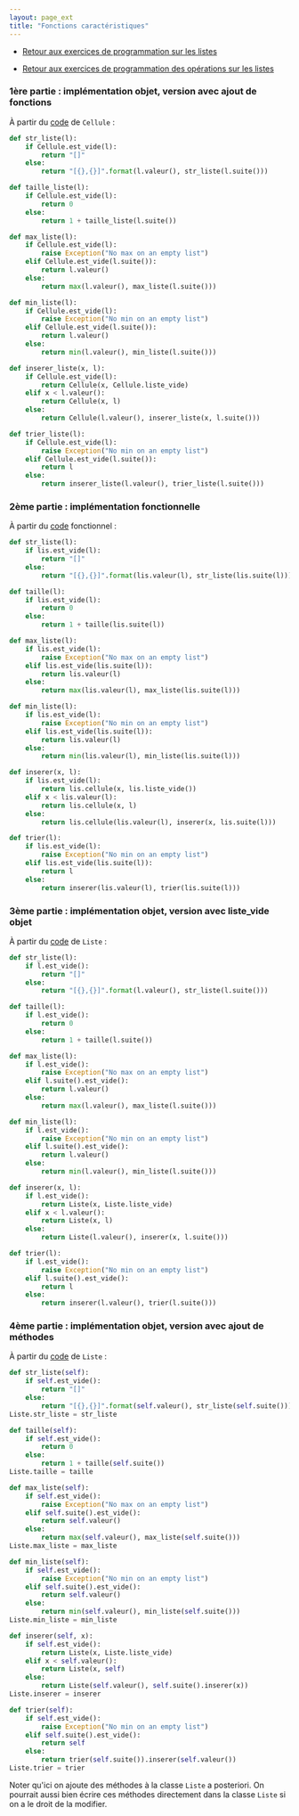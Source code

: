 ```yaml
---
layout: page_ext
title: "Fonctions caractéristiques"
---
```


- [Retour aux exercices de programmation sur les listes](./td_listes.md)

- [Retour aux exercices de programmation des opérations sur les listes](./td_operations.md)

### 1ère partie : implémentation objet, version avec ajout de fonctions

À partir du [code](./classe_cellule.py) de `Cellule` :

```python
def str_liste(l):
    if Cellule.est_vide(l):
        return "[]"
    else:
        return "[{},{}]".format(l.valeur(), str_liste(l.suite()))

def taille_liste(l):
    if Cellule.est_vide(l):
        return 0
    else:
        return 1 + taille_liste(l.suite())

def max_liste(l):
    if Cellule.est_vide(l):
        raise Exception("No max on an empty list")
    elif Cellule.est_vide(l.suite()):
        return l.valeur()
    else:
        return max(l.valeur(), max_liste(l.suite()))

def min_liste(l):
    if Cellule.est_vide(l):
        raise Exception("No min on an empty list")
    elif Cellule.est_vide(l.suite()):
        return l.valeur()
    else:
        return min(l.valeur(), min_liste(l.suite()))

def inserer_liste(x, l):
    if Cellule.est_vide(l):
        return Cellule(x, Cellule.liste_vide)
    elif x < l.valeur():
        return Cellule(x, l)
    else:
        return Cellule(l.valeur(), inserer_liste(x, l.suite()))

def trier_liste(l):
    if Cellule.est_vide(l):
        raise Exception("No min on an empty list")
    elif Cellule.est_vide(l.suite()):
        return l
    else:
        return inserer_liste(l.valeur(), trier_liste(l.suite()))
```

### 2ème partie : implémentation fonctionnelle

À partir du [code](./code_liste.py) fonctionnel :

```python
def str_liste(l):
    if lis.est_vide(l):
        return "[]"
    else:
        return "[{},{}]".format(lis.valeur(l), str_liste(lis.suite(l)))

def taille(l):
    if lis.est_vide(l):
        return 0
    else:
        return 1 + taille(lis.suite(l))

def max_liste(l):
    if lis.est_vide(l):
        raise Exception("No max on an empty list")
    elif lis.est_vide(lis.suite(l)):
        return lis.valeur(l)
    else:
        return max(lis.valeur(l), max_liste(lis.suite(l)))

def min_liste(l):
    if lis.est_vide(l):
        raise Exception("No min on an empty list")
    elif lis.est_vide(lis.suite(l)):
        return lis.valeur(l)
    else:
        return min(lis.valeur(l), min_liste(lis.suite(l)))

def inserer(x, l):
    if lis.est_vide(l):
        return lis.cellule(x, lis.liste_vide())
    elif x < lis.valeur(l):
        return lis.cellule(x, l)
    else:
        return lis.cellule(lis.valeur(l), inserer(x, lis.suite(l)))

def trier(l):
    if lis.est_vide(l):
        raise Exception("No min on an empty list")
    elif lis.est_vide(lis.suite(l)):
        return l
    else:
        return inserer(lis.valeur(l), trier(lis.suite(l)))
```

### 3ème partie : implémentation objet, version avec liste_vide objet

À partir du [code](./classe_liste.py) de `Liste` :

```python
def str_liste(l):
    if l.est_vide():
        return "[]"
    else:
        return "[{},{}]".format(l.valeur(), str_liste(l.suite()))

def taille(l):
    if l.est_vide():
        return 0
    else:
        return 1 + taille(l.suite())

def max_liste(l):
    if l.est_vide():
        raise Exception("No max on an empty list")
    elif l.suite().est_vide():
        return l.valeur()
    else:
        return max(l.valeur(), max_liste(l.suite()))

def min_liste(l):
    if l.est_vide():
        raise Exception("No min on an empty list")
    elif l.suite().est_vide():
        return l.valeur()
    else:
        return min(l.valeur(), min_liste(l.suite()))

def inserer(x, l):
    if l.est_vide():
        return Liste(x, Liste.liste_vide)
    elif x < l.valeur():
        return Liste(x, l)
    else:
        return Liste(l.valeur(), inserer(x, l.suite()))

def trier(l):
    if l.est_vide():
        raise Exception("No min on an empty list")
    elif l.suite().est_vide():
        return l
    else:
        return inserer(l.valeur(), trier(l.suite()))
```

### 4ème partie : implémentation objet, version avec ajout de méthodes

À partir du [code](./classe_liste.py) de `Liste` :

```python
def str_liste(self):
    if self.est_vide():
        return "[]"
    else:
        return "[{},{}]".format(self.valeur(), str_liste(self.suite()))
Liste.str_liste = str_liste

def taille(self):
    if self.est_vide():
        return 0
    else:
        return 1 + taille(self.suite())
Liste.taille = taille

def max_liste(self):
    if self.est_vide():
        raise Exception("No max on an empty list")
    elif self.suite().est_vide():
        return self.valeur()
    else:
        return max(self.valeur(), max_liste(self.suite()))
Liste.max_liste = max_liste

def min_liste(self):
    if self.est_vide():
        raise Exception("No min on an empty list")
    elif self.suite().est_vide():
        return self.valeur()
    else:
        return min(self.valeur(), min_liste(self.suite()))
Liste.min_liste = min_liste

def inserer(self, x):
    if self.est_vide():
        return Liste(x, Liste.liste_vide)
    elif x < self.valeur():
        return Liste(x, self)
    else:
        return Liste(self.valeur(), self.suite().inserer(x))
Liste.inserer = inserer

def trier(self):
    if self.est_vide():
        raise Exception("No min on an empty list")
    elif self.suite().est_vide():
        return self
    else:
        return trier(self.suite()).inserer(self.valeur())
Liste.trier = trier
```

Noter qu'ici on ajoute des méthodes à la classe `Liste` a
posteriori. On pourrait aussi bien écrire ces méthodes directement
dans la classe `Liste` si on a le droit de la modifier.
